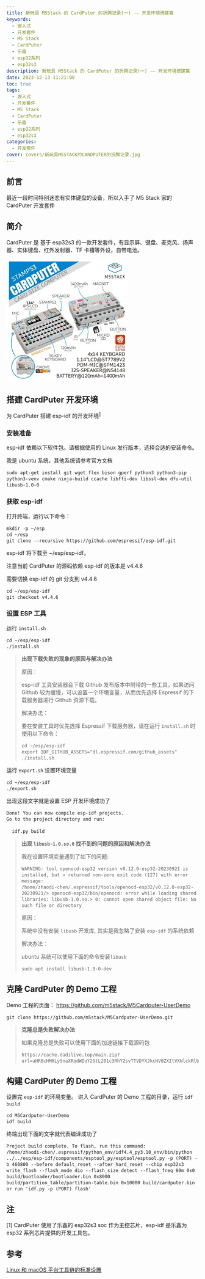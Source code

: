 ```yaml
---
title: 新玩具 M5Stack 的 CardPuter 的折腾记录(一) —— 开发环境搭建篇
keywords:
  - 嵌入式
  - 开发套件
  - M5 Stack
  - CardPuter
  - 乐鑫
  - esp32系列
  - esp32s3
description: 新玩具 M5Stack 的 CardPuter 的折腾记录(一) —— 开发环境搭建篇
date: 2023-12-13 11:21:00
toc: true
tags:
  - 嵌入式
  - 开发套件
  - M5 Stack
  - CardPuter
  - 乐鑫
  - esp32系列
  - esp32s3
categories:
  - 开发套件
cover: covers/新玩具M5STACK的CARDPUTER的折腾记录.jpg
---
```


## 前言

最近一段时间特别迷恋有实体键盘的设备，所以入手了 M5 Stack 家的 CardPuter 开发套件

## 简介

CardPuter 是 基于 esp32s3 的一款开发套件，有显示屏、键盘、麦克风、扬声器、实体键盘、红外发射器、TF 卡槽等外设，自带电池。

<!-- more -->
![cardputer info](%E6%96%B0%E7%8E%A9%E5%85%B7M5STACK%E7%9A%84CARDPUTER%E7%9A%84%E6%8A%98%E8%85%BE%E8%AE%B0%E5%BD%95(%E4%B8%80)_%E5%BC%80%E5%8F%91%E7%8E%AF%E5%A2%83%E6%90%AD%E5%BB%BA%E7%AF%87/cardputer_info.jpg)

## 搭建 CardPuter 开发环境

为 CardPuter 搭建 esp-idf 的开发环境<sup>[1](#note1)</sup>

### 安装准备

esp-idf 依赖以下软件包。请根据使用的 Linux 发行版本，选择合适的安装命令。

我是 ubuntu 系统，其他系统请参考官方文档

```shell
sudo apt-get install git wget flex bison gperf python3 python3-pip python3-venv cmake ninja-build ccache libffi-dev libssl-dev dfu-util libusb-1.0-0
```

### 获取 esp-idf

打开终端，运行以下命令：

```shell
mkdir -p ~/esp
cd ~/esp
git clone --recursive https://github.com/espressif/esp-idf.git
```

esp-idf 将下载至 ~/esp/esp-idf。

注意当前 CardPuter 的源码依赖 esp-idf 的版本是 v4.4.6

需要切换 esp-idf 的 git 分支到 v4.4.6

```shell
cd ~/esp/esp-idf
git checkout v4.4.6
```

### 设置 ESP 工具

运行 `install.sh`

```shell
cd ~/esp/esp-idf
./install.sh
```

> **出现下载失败的现象的原因与解决办法**
>
> 原因：
>
> esp-idf 工具安装器会下载 Github 发布版本中附带的一些工具，如果访问 Github 较为缓慢，可以设置一个环境变量，从而优先选择 Espressif 的下载服务器进行 Github 资源下载。
>
> 解决办法：
>
> 要在安装工具时优先选择 Espressif 下载服务器，请在运行 `install.sh` 时使用以下命令：
>
> ```shell
> cd ~/esp/esp-idf
> export IDF_GITHUB_ASSETS="dl.espressif.com/github_assets"
> ./install.sh
> ```

运行 `export.sh` 设置环境变量

```shell
cd ~/esp/esp-idf
./export.sh
```

出现这段文字就是设置 ESP 开发环境成功了

```term
Done! You can now compile esp-idf projects.
Go to the project directory and run:

  idf.py build
```

> **出现 `libusb-1.0.so.0` 找不到的问题的原因和解决办法**
>
> 我在设置环境变量遇到了如下的问题:
>
> ```shell
> WARNING: tool openocd-esp32 version v0.12.0-esp32-20230921 is installed, but > returned non-zero exit code (127) with error message:
> /home/zhaodi-chen/.espressif/tools/openocd-esp32/v0.12.0-esp32-20230921/> openocd-esp32/bin/openocd: error while loading shared libraries: libusb-1.0.so.> 0: cannot open shared object file: No such file or directory
> ```
>
> 原因：
>
> 系统中没有安装 `libusb` 开发库, 其实是我忽略了安装 `esp-idf` 的系统依赖
>
> 解决办法：
>
> ubuntu 系统可以使用下面的命令安装`libusb`
>
> ```shell
> sudo apt install libusb-1.0-0-dev
> ```

## 克隆 CardPuter 的 Demo 工程

Demo 工程的页面： <https://github.com/m5stack/M5Cardputer-UserDemo>

```shell
git clone https://github.com/m5stack/M5Cardputer-UserDemo.git
```

> **克隆总是失败解决办法**
>
> 如果克隆总是失败可以使用下面的加速链接下载源码包
>
> ```url
> https://cache.dadilive.top/main.zip?url=aHR0cHM6Ly9naXRodWIuY29tL201c3RhY2svTTVDYXJkcHV0ZXItVXNlckRlbW8vYXJjaGl2ZS9yZWZzL2hlYWRzL21haW4uemlw
> ```

## 构建 CardPuter 的 Demo 工程

设置完 `esp-idf` 的环境变量。
进入 CardPuter 的 Demo 工程的目录，运行 `idf build`

```shell
cd M5Cardputer-UserDemo
idf build
```

终端出现下面的文字就代表编译成功了

```term
Project build complete. To flash, run this command:
/home/zhaodi-chen/.espressif/python_env/idf4.4_py3.10_env/bin/python ../../esp/esp-idf/components/esptool_py/esptool/esptool.py -p (PORT) -b 460800 --before default_reset --after hard_reset --chip esp32s3  write_flash --flash_mode dio --flash_size detect --flash_freq 80m 0x0 build/bootloader/bootloader.bin 0x8000 build/partition_table/partition-table.bin 0x10000 build/cardputer.bin
or run 'idf.py -p (PORT) flash'
```

## 注

<div id="note1"></div>
[1] CardPuter 使用了乐鑫的 esp32s3 soc 作为主控芯片，esp-idf 是乐鑫为 esp32 系列芯片提供的开发工具包。

## 参考

[Linux 和 macOS 平台工具链的标准设置](https://docs.espressif.com/projects/esp-idf/zh_CN/latest/esp32/get-started/linux-macos-setup.html#get-started-prerequisites)
